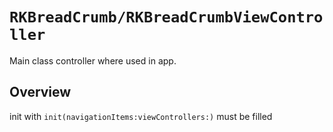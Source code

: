 # ``RKBreadCrumb/RKBreadCrumbViewController``

Main class controller where used in app.

## Overview
 
 init with ``init(navigationItems:viewControllers:)`` must be filled
